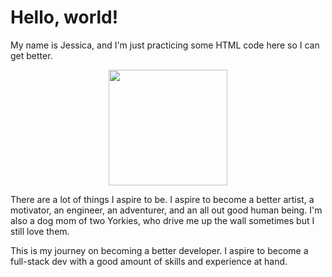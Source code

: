 <h1> Hello, world!</h1>

<p> My name is Jessica, and I'm just practicing some HTML code here so I can get better.
<p><center><img src ="http://i1380.photobucket.com/albums/ah200/jyin978/1_zpsoy5ozhxm.jpg" width ="190" height ="185"></center>
 
There are a lot of things I aspire to be. I aspire to become a better artist, a motivator, an engineer, an adventurer, and an all out good human being. I'm also a dog mom of two Yorkies, who drive me up the wall sometimes but I still love them.

<p> This is my journey on becoming a better developer. I aspire to become a full-stack dev with a good amount of skills and experience at hand. 
  
  
